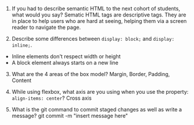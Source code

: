 1. If you had to describe semantic HTML to the next cohort of students, what would you say?
Sematic HTML tags are descriptive tags. They are in place to help users who are hard at seeing, helping them via a screen reader to navigate the page.

2. Describe some differences between ```display: block;``` and ```display: inline;```.
- Inline elements don't respect width or height
-  A block element always starts on a new line

3. What are the 4 areas of the box model?
Margin, Border, Padding, Content

4. While using flexbox, what axis are you using when you use the property: ```align-items: center```?
Cross axis

5. What is the git command to commit staged changes as well as write a message? 
git commit -m "insert message here"